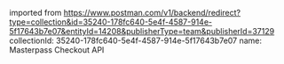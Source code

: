 imported from https://www.postman.com/v1/backend/redirect?type=collection&id=35240-178fc640-5e4f-4587-914e-5f17643b7e07&entityId=14208&publisherType=team&publisherId=37129
collectionId: 35240-178fc640-5e4f-4587-914e-5f17643b7e07
name: Masterpass Checkout API